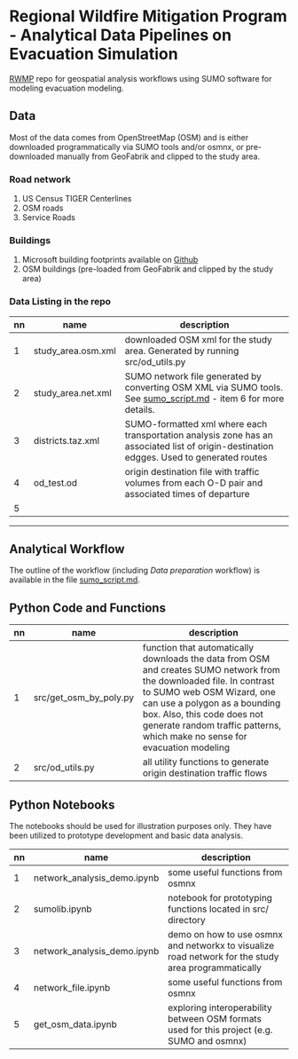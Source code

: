 # Regional Wildfire Mitigation Program - Analytical Data Pipelines on Evacuation Simulation

[RWMP](https://rwmpsantabarbara.org/) repo for geospatial analysis workflows using SUMO software for modeling evacuation modeling. 

## Data 

Most of the data comes from OpenStreetMap (OSM) and is either downloaded programmatically via SUMO tools and/or osmnx, or pre-downloaded manually from GeoFabrik and clipped to the study area. 

### Road network 

1. US Census TIGER Centerlines 
2. OSM roads 
3. Service Roads 

### Buildings 

1. Microsoft building footprints available on [Github](https://github.com/microsoft/USBuildingFootprints)
2. OSM buildings (pre-loaded from GeoFabrik and clipped by the study area)

### Data Listing in the repo

|nn|name|description|
|---|---|---|
|1|study_area.osm.xml|downloaded OSM xml for the study area. Generated by running src/od_utils.py|
|2|study_area.net.xml|SUMO network file generated by converting OSM XML via SUMO tools. See [sumo_script.md](evac/src/sumo_script.md) - item 6 for more details. 
|3|districts.taz.xml|SUMO-formatted xml where each transportation analysis zone has an associated list of origin-destination edgges. Used to generated routes| 
|4|od_test.od|origin destination file with traffic volumes from each O-D pair and associated times of departure|
|5|||

---

## Analytical Workflow

The outline of the workflow (including *Data preparation* workflow) is available in the file [sumo_script.md](evac/src/sumo_script.md).

## Python Code and Functions 

|nn|name|description|
|---|---|---|
|1|src/get_osm_by_poly.py|function that automatically downloads the data from OSM and creates SUMO network from the downloaded file. In contrast to SUMO web OSM Wizard, one can use a polygon as a bounding box. Also, this code does not generate random traffic patterns, which make no sense for evacuation modeling| 
|2|src/od_utils.py|all utility functions to generate origin destination traffic flows| 

## Python Notebooks 

The notebooks should be used for illustration purposes only. They have been utilized to prototype development and basic data analysis. 

|nn|name|description|
|---|---|---|
|1|network_analysis_demo.ipynb|some useful functions from osmnx| 
|2|sumolib.ipynb|notebook for prototyping functions located in src/ directory| 
|3|network_analysis_demo.ipynb|demo on how to use osmnx and networkx to visualize road network for the study area programmatically| 
|4|network_file.ipynb|some useful functions from osmnx| 
|5|get_osm_data.ipynb|exploring interoperability between OSM formats used for this project (e.g. SUMO and osmnx)| 
